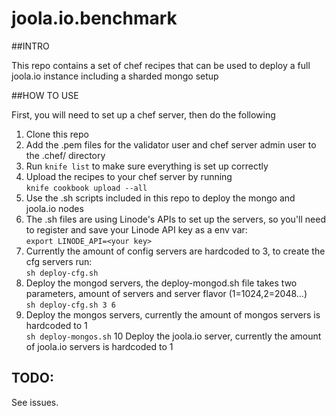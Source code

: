 joola.io.benchmark
==================

##INTRO

This repo contains a set of chef recipes that can be used to deploy a full joola.io instance including a sharded mongo setup

##HOW TO USE

First, you will need to set up a chef server, then do the following

1. Clone this repo
2. Add the .pem files for the validator user and chef server admin user to the .chef/ directory
3. Run `knife list` to make sure everything is set up correctly
4. Upload the recipes to your chef server by running  
`knife cookbook upload --all`
5. Use the .sh scripts included in this repo to deploy the mongo and joola.io nodes
6. The .sh files are using Linode's APIs to set up the servers, so you'll need to register and save your Linode API key as a env var:  
`export LINODE_API=<your key>`
7. Currently the amount of config servers are hardcoded to 3, to create the cfg servers run:  
`sh deploy-cfg.sh`
8. Deploy the mongod servers, the deploy-mongod.sh file takes two parameters, amount of servers and server flavor (1=1024,2=2048...)  
`sh deploy-cfg.sh 3 6`
9. Deploy the mongos servers, currently the amount of mongos servers is hardcoded to 1  
`sh deploy-mongos.sh`
10 Deploy the joola.io server, currently the amount of joola.io servers is hardcoded to 1

## TODO:

See issues.
